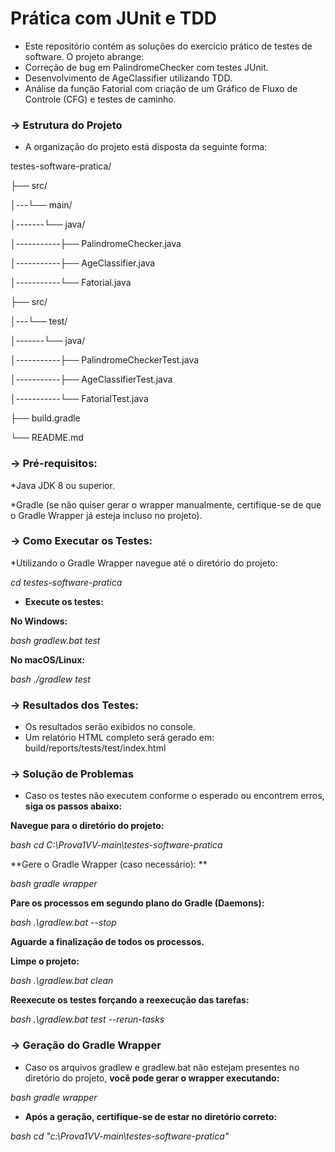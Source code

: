 # **Prática com JUnit e TDD** #

* Este repositório contém as soluções do exercício prático de testes de software. O projeto abrange:
* Correção de bug em PalindromeChecker com testes JUnit.
* Desenvolvimento de AgeClassifier utilizando TDD.
* Análise da função Fatorial com criação de um Gráfico de Fluxo de Controle (CFG) e testes de caminho.

### -> **Estrutura do Projeto** 

* A organização do projeto está disposta da seguinte forma:

testes-software-pratica/


├── src/

│---└── main/

│-------└── java/

│-----------├── PalindromeChecker.java

│-----------├── AgeClassifier.java

│-----------└── Fatorial.java

├── src/

│---└── test/

│-------└── java/



│-----------├── PalindromeCheckerTest.java

│-----------├── AgeClassifierTest.java

│-----------└── FatorialTest.java

├── build.gradle

└── README.md


### -> **Pré-requisitos:**


*Java JDK 8 ou superior.

*Gradle (se não quiser gerar o wrapper manualmente, certifique-se de que o Gradle Wrapper já esteja incluso no projeto).


### -> **Como Executar os Testes:**


*Utilizando o Gradle Wrapper navegue até o diretório do projeto:

_cd testes-software-pratica_

* **Execute os testes:**

**No Windows:**

_bash
gradlew.bat test_

**No macOS/Linux:**

_bash
./gradlew test_


### -> **Resultados dos Testes:**


* Os resultados serão exibidos no console.
* Um relatório HTML completo será gerado em: build/reports/tests/test/index.html


### -> **Solução de Problemas**


* Caso os testes não executem conforme o esperado ou encontrem erros, **siga os passos abaixo:**

**Navegue para o diretório do projeto:**

_bash
cd C:\Prova1VV-main\testes-software-pratica_

**Gere o Gradle Wrapper (caso necessário):
**

_bash
gradle wrapper_

**Pare os processos em segundo plano do Gradle (Daemons):**

_bash
.\gradlew.bat --stop_

**Aguarde a finalização de todos os processos.**

**Limpe o projeto:**

_bash
.\gradlew.bat clean_

**Reexecute os testes forçando a reexecução das tarefas:**

_bash
.\gradlew.bat test --rerun-tasks_



### -> **Geração do Gradle Wrapper**


* Caso os arquivos gradlew e gradlew.bat não estejam presentes no diretório do projeto, **você pode gerar o wrapper executando:**

_bash
gradle wrapper_

* **Após a geração, certifique-se de estar no diretório correto:**

_bash
cd "c:\Prova1VV-main\testes-software-pratica"_

